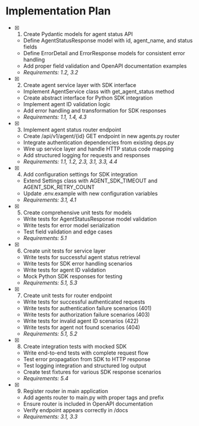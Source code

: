 # Implementation Plan

- [x] 1. Create Pydantic models for agent status API






  - Define AgentStatusResponse model with id, agent_name, and status fields
  - Define ErrorDetail and ErrorResponse models for consistent error handling
  - Add proper field validation and OpenAPI documentation examples
  - _Requirements: 1.2, 3.2_

- [x] 2. Create agent service layer with SDK interface






  - Implement AgentService class with get_agent_status method
  - Create abstract interface for Python SDK integration
  - Implement agent ID validation logic
  - Add error handling and transformation for SDK responses
  - _Requirements: 1.1, 1.4, 4.3_

- [x] 3. Implement agent status router endpoint




  - Create /api/v1/agent/{id} GET endpoint in new agents.py router
  - Integrate authentication dependencies from existing deps.py
  - Wire up service layer and handle HTTP status code mapping
  - Add structured logging for requests and responses
  - _Requirements: 1.1, 1.2, 2.3, 3.1, 3.3, 4.4_

- [x] 4. Add configuration settings for SDK integration




  - Extend Settings class with AGENT_SDK_TIMEOUT and AGENT_SDK_RETRY_COUNT
  - Update .env.example with new configuration variables
  - _Requirements: 3.1, 4.1_

- [x] 5. Create comprehensive unit tests for models





  - Write tests for AgentStatusResponse model validation
  - Write tests for error model serialization
  - Test field validation and edge cases
  - _Requirements: 5.1_

- [x] 6. Create unit tests for service layer




  - Write tests for successful agent status retrieval
  - Write tests for SDK error handling scenarios
  - Write tests for agent ID validation
  - Mock Python SDK responses for testing
  - _Requirements: 5.1, 5.3_

- [x] 7. Create unit tests for router endpoint





  - Write tests for successful authenticated requests
  - Write tests for authentication failure scenarios (401)
  - Write tests for authorization failure scenarios (403)
  - Write tests for invalid agent ID scenarios (422)
  - Write tests for agent not found scenarios (404)
  - _Requirements: 5.1, 5.2_

- [x] 8. Create integration tests with mocked SDK





  - Write end-to-end tests with complete request flow
  - Test error propagation from SDK to HTTP response
  - Test logging integration and structured log output
  - Create test fixtures for various SDK response scenarios
  - _Requirements: 5.4_

- [x] 9. Register router in main application





  - Add agents router to main.py with proper tags and prefix
  - Ensure router is included in OpenAPI documentation
  - Verify endpoint appears correctly in /docs
  - _Requirements: 3.1, 3.3_